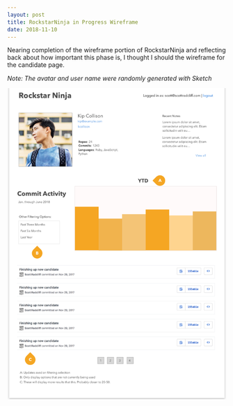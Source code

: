 ```yaml
---
layout: post
title: RockstarNinja in Progress Wireframe
date: 2018-11-10
---
```


Nearing completion of the wireframe portion of RockstarNinja and reflecting back about how important this phase is, I thought I should the wireframe for the candidate page.

_Note: The avatar and user name were randomly generated with Sketch_

!["RockstarNinja Wireframe](/assets/images/rockstar-wireframe.png)